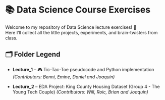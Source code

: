 # 📚 Data Science Course Exercises  

Welcome to my repository of Data Science lecture exercises! 🚀  
Here I’ll collect all the little projects, experiments, and brain-twisters from class.  

## 🗂️ Folder Legend  

- **Lecture_1** – 🎮 Tic-Tac-Toe pseudocode and Python implementation  
  *(Contributors: Benni, Emine, Daniel and Joaquin)*  

- **Lecture_2** –  EDA Project: King County Housing Dataset (Group 4 - The Young Tech Couple)
  *(Contributors: Will, Roic, Brian and Joaquin)*  
